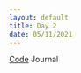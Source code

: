 ```yaml
---
layout: default
title: Day 2
date: 05/11/2021
---
```


[Code](https://www.paulkania.com/2022/aoc/)
Journal

